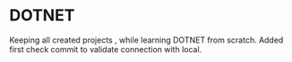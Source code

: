 # DOTNET
Keeping all created projects , while learning DOTNET from scratch.
Added first check commit to validate connection with local.

